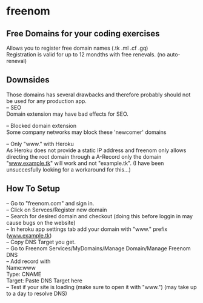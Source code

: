 # freenom


## Free Domains for your coding exercises  
Allows you to register free domain names (.tk .ml .cf .gq)   
Registration is valid for up to 12 mondths with free renevals. (no auto-reneval)  


## Downsides
Those domains has several drawbacks and therefore probably should not be used for any production app.  
– SEO  
Domain extension may have bad effects for SEO.  
  
– Blocked domain extension  
Some company networks may block these 'newcomer' domains  
  
– Only "www." with Heroku  
As Heroku does not provide a static IP address and freenom only allows directing the root domain through a A-Record only the domain "www.example.tk" will work and not "example.tk". (I have been unsuccesfully looking for a workaround for this...)
  
  
## How To Setup
– Go to "freenom.com" and sign in.  
– Click on Servces/Register new domain  
– Search for desired domain and checkout (doing this before loggin in may cause bugs on the website)  
– In heroku app settings tab add your domain with "www." prefix (www.example.tk)  
– Copy DNS Target you get.  
– Go to Freenom Services/MyDomains/Manage Domain/Manage Freenom DNS  
– Add record with  
Name:www  
Type: CNAME  
Target: Paste DNS Target here  
– Test if your site is loading (make sure to open it with "www.") (may take up to a day to resolve DNS)  
